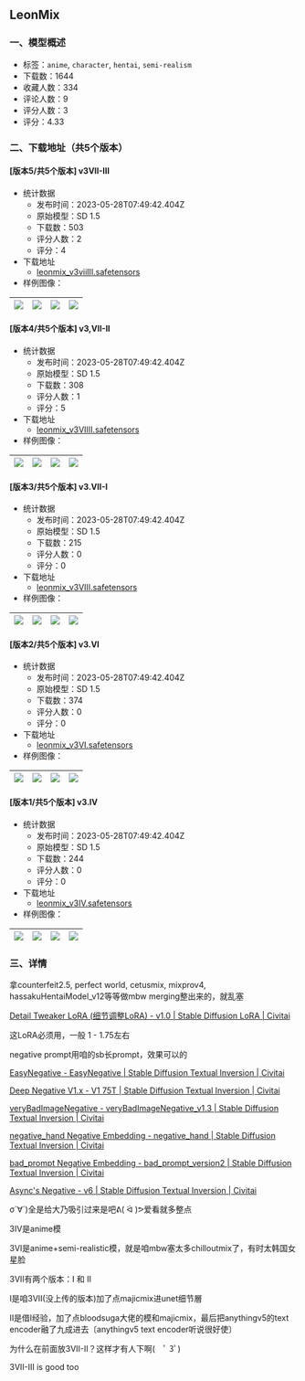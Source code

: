 ## LeonMix
### 一、模型概述

- 标签：`anime`, `character`, `hentai`, `semi-realism`
- 下载数：1644
- 收藏人数：334
- 评论人数：9
- 评分人数：3
- 评分：4.33

### 二、下载地址（共5个版本）

#### [版本5/共5个版本] v3VII-III

- 统计数据
  - 发布时间：2023-05-28T07:49:42.404Z
  - 原始模型：SD 1.5
  - 下载数：503
  - 评分人数：2
  - 评分：4
- 下载地址
  - [leonmix_v3viiIII.safetensors](https://civitai.com/api/download/models/83344)
- 样例图像：

| <img src="https://image.civitai.com/xG1nkqKTMzGDvpLrqFT7WA/5583fcca-e43c-4ea3-b2df-61881df1f564/width=450/940431.jpeg" /> | <img src="https://image.civitai.com/xG1nkqKTMzGDvpLrqFT7WA/a614d70d-c08d-4985-86f3-732c2bc6b9f8/width=450/940553.jpeg" /> | <img src="https://image.civitai.com/xG1nkqKTMzGDvpLrqFT7WA/6700fc88-fd69-4c2c-a2e2-9ad5c26d356d/width=450/940518.jpeg" /> | <img src="https://image.civitai.com/xG1nkqKTMzGDvpLrqFT7WA/ec6fe7e8-a320-4bf0-accd-cb7f4b1b3de0/width=450/940665.jpeg" /> |
| ---- | ---- | ---- | ---- |

#### [版本4/共5个版本] v3,VII-II

- 统计数据
  - 发布时间：2023-05-28T07:49:42.404Z
  - 原始模型：SD 1.5
  - 下载数：308
  - 评分人数：1
  - 评分：5
- 下载地址
  - [leonmix_v3VIIII.safetensors](https://civitai.com/api/download/models/82543)
- 样例图像：

| <img src="https://image.civitai.com/xG1nkqKTMzGDvpLrqFT7WA/ff66a8d0-e495-4d66-98af-0aa282781fc8/width=450/931560.jpeg" /> | <img src="https://image.civitai.com/xG1nkqKTMzGDvpLrqFT7WA/be5b8af6-f8b4-45f9-b91f-5aa580ccf856/width=450/929727.jpeg" /> | <img src="https://image.civitai.com/xG1nkqKTMzGDvpLrqFT7WA/bb8cab37-e112-4a07-b113-19afe6b2043a/width=450/929717.jpeg" /> | <img src="https://image.civitai.com/xG1nkqKTMzGDvpLrqFT7WA/da132227-32b9-4ede-8950-2347374efd6c/width=450/930135.jpeg" /> |
| ---- | ---- | ---- | ---- |

#### [版本3/共5个版本] v3.VII-I

- 统计数据
  - 发布时间：2023-05-28T07:49:42.404Z
  - 原始模型：SD 1.5
  - 下载数：215
  - 评分人数：0
  - 评分：0
- 下载地址
  - [leonmix_v3VIII.safetensors](https://civitai.com/api/download/models/81518)
- 样例图像：

| <img src="https://image.civitai.com/xG1nkqKTMzGDvpLrqFT7WA/5a2ea377-aecf-4638-b2fd-2933989562dc/width=450/920522.jpeg" /> | <img src="https://image.civitai.com/xG1nkqKTMzGDvpLrqFT7WA/8508487c-330a-4230-92e5-0850db49333a/width=450/918631.jpeg" /> | <img src="https://image.civitai.com/xG1nkqKTMzGDvpLrqFT7WA/6dc006c6-72a7-4c20-9095-64bfe1baa7cf/width=450/917242.jpeg" /> | <img src="https://image.civitai.com/xG1nkqKTMzGDvpLrqFT7WA/55826831-dbe2-4c69-a313-c3226ae808c8/width=450/918628.jpeg" /> |
| ---- | ---- | ---- | ---- |

#### [版本2/共5个版本] v3.VI

- 统计数据
  - 发布时间：2023-05-28T07:49:42.404Z
  - 原始模型：SD 1.5
  - 下载数：374
  - 评分人数：0
  - 评分：0
- 下载地址
  - [leonmix_v3VI.safetensors](https://civitai.com/api/download/models/77503)
- 样例图像：

| <img src="https://image.civitai.com/xG1nkqKTMzGDvpLrqFT7WA/df478ff2-fcf7-472b-9d8a-eeb7549bd705/width=450/869438.jpeg" /> | <img src="https://image.civitai.com/xG1nkqKTMzGDvpLrqFT7WA/b9c110d1-5641-42d5-9567-2a17e725894d/width=450/869440.jpeg" /> | <img src="https://image.civitai.com/xG1nkqKTMzGDvpLrqFT7WA/1fd566b0-0fcb-4ca0-9dc0-3c2c3173fac8/width=450/869436.jpeg" /> | <img src="https://image.civitai.com/xG1nkqKTMzGDvpLrqFT7WA/e709d994-625f-460a-bcaf-db7195f67c1a/width=450/869439.jpeg" /> |
| ---- | ---- | ---- | ---- |

#### [版本1/共5个版本] v3.IV

- 统计数据
  - 发布时间：2023-05-28T07:49:42.404Z
  - 原始模型：SD 1.5
  - 下载数：244
  - 评分人数：0
  - 评分：0
- 下载地址
  - [leonmix_v3IV.safetensors](https://civitai.com/api/download/models/76604)
- 样例图像：

| <img src="https://image.civitai.com/xG1nkqKTMzGDvpLrqFT7WA/752b5086-591b-4992-971a-4739e37e080c/width=450/860508.jpeg" /> | <img src="https://image.civitai.com/xG1nkqKTMzGDvpLrqFT7WA/ddaa74b4-baeb-4bcf-a4c8-ca86a14ecdd2/width=450/862085.jpeg" /> | <img src="https://image.civitai.com/xG1nkqKTMzGDvpLrqFT7WA/53f50615-daed-4c30-a468-ea5d0988a38f/width=450/860513.jpeg" /> | <img src="https://image.civitai.com/xG1nkqKTMzGDvpLrqFT7WA/30865986-f6fd-4f07-bb05-a198f79cdb81/width=450/862092.jpeg" /> |
| ---- | ---- | ---- | ---- |


### 三、详情
<p>拿counterfeit2.5, perfect world, cetusmix, mixprov4, hassakuHentaiModel_v12等等做mbw merging整出来的，就乱塞</p><p></p><p><a target="_blank" rel="ugc" href="https://civitai.com/models/58390/detail-tweaker-lora-lora">Detail Tweaker LoRA (细节调整LoRA) - v1.0 | Stable Diffusion LoRA | Civitai</a></p><p>这LoRA必须用，一般 1 - 1.75左右</p><p></p><p>negative prompt用咱的sb长prompt，效果可以的</p><p><a target="_blank" rel="ugc" href="https://civitai.com/models/7808/easynegative">EasyNegative - EasyNegative | Stable Diffusion Textual Inversion | Civitai</a></p><p><a target="_blank" rel="ugc" href="https://civitai.com/models/4629/deep-negative-v1x">Deep Negative V1.x - V1 75T | Stable Diffusion Textual Inversion | Civitai</a></p><p><a target="_blank" rel="ugc" href="https://civitai.com/models/11772/verybadimagenegative">veryBadImageNegative - veryBadImageNegative_v1.3 | Stable Diffusion Textual Inversion | Civitai</a></p><p><a target="_blank" rel="ugc" href="https://civitai.com/models/56519/negativehand-negative-embedding">negative_hand Negative Embedding - negative_hand | Stable Diffusion Textual Inversion | Civitai</a></p><p><a target="_blank" rel="ugc" href="https://civitai.com/models/55700/badprompt-negative-embedding">bad_prompt Negative Embedding - bad_prompt_version2 | Stable Diffusion Textual Inversion | Civitai</a></p><p><a target="_blank" rel="ugc" href="https://civitai.com/models/58726/asyncs-negative">Async's Negative - v6 | Stable Diffusion Textual Inversion | Civitai</a></p><p></p><p>σ`∀´)全是给大乃吸引过来是吧ᕕ( ᐛ )ᕗ爱看就多整点</p><p></p><p>3IV是anime模</p><p>3VI是anime+semi-realistic模，就是咱mbw塞太多chilloutmix了，有时太韩国女星脸</p><p>3VII有两个版本：I 和 II</p><p>I是咱3VII(没上传的版本)加了点majicmix进unet细节層</p><p>II是借I经验，加了点bloodsuga大佬的模和majicmix，最后把anythingv5的text encoder融了九成进去〔anythingv5 text encoder听说很好使〕</p><p></p><p></p><p></p><p>为什么在前面放3VII-II？这样才有人下啊(　ﾟ 3ﾟ)</p><p>3VII-III is good too</p>